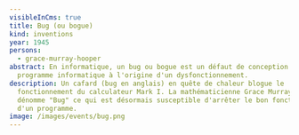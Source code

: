 ```yaml
---
visibleInCms: true
title: Bug (ou bogue)
kind: inventions
year: 1945
persons:
  - grace-murray-hooper
abstract: En informatique, un bug ou bogue est un défaut de conception d'un
  programme informatique à l'origine d'un dysfonctionnement.
description: Un cafard (bug en anglais) en quête de chaleur blogue le
  fonctionnement du calculateur Mark I. La mathématicienne Grace Murray Hopper
  dénomme "Bug" ce qui est désormais susceptible d'arrêter le bon fonctionnement
  d'un programme.
image: /images/events/bug.png
---
```

